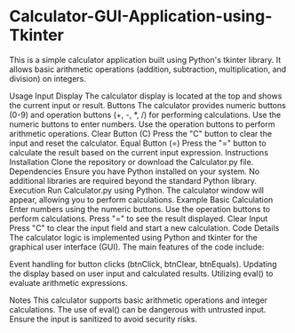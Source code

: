 # Calculator-GUI-Application-using-Tkinter

This is a simple calculator application built using Python's tkinter library. It allows basic arithmetic operations (addition, subtraction, multiplication, and division) on integers.

Usage
Input Display
The calculator display is located at the top and shows the current input or result.
Buttons
The calculator provides numeric buttons (0-9) and operation buttons (+, -, *, /) for performing calculations.
Use the numeric buttons to enter numbers.
Use the operation buttons to perform arithmetic operations.
Clear Button (C)
Press the "C" button to clear the input and reset the calculator.
Equal Button (=)
Press the "=" button to calculate the result based on the current input expression.
Instructions
Installation
Clone the repository or download the Calculator.py file.
Dependencies
Ensure you have Python installed on your system.
No additional libraries are required beyond the standard Python library.
Execution
Run Calculator.py using Python.
The calculator window will appear, allowing you to perform calculations.
Example
Basic Calculation
Enter numbers using the numeric buttons.
Use the operation buttons to perform calculations.
Press "=" to see the result displayed.
Clear Input
Press "C" to clear the input field and start a new calculation.
Code Details
The calculator logic is implemented using Python and tkinter for the graphical user interface (GUI). The main features of the code include:

Event handling for button clicks (btnClick, btnClear, btnEquals).
Updating the display based on user input and calculated results.
Utilizing eval() to evaluate arithmetic expressions.

Notes
This calculator supports basic arithmetic operations and integer calculations.
The use of eval() can be dangerous with untrusted input. Ensure the input is sanitized to avoid security risks.
